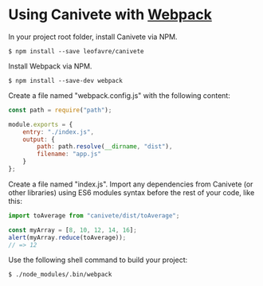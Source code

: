 # Using Canivete with [Webpack](https://webpack.js.org/)

In your project root folder, install Canivete via NPM.

```shell
$ npm install --save leofavre/canivete
```

Install Webpack via NPM.

```shell
$ npm install --save-dev webpack
```

Create a file named "webpack.config.js" with the following content:

```js
const path = require("path");

module.exports = {
	entry: "./index.js",
	output: {
		path: path.resolve(__dirname, "dist"),
		filename: "app.js"
	}
};
```

Create a file named "index.js". Import any dependencies from Canivete (or other libraries) using ES6 modules syntax before the rest of your code, like this:

```js
import toAverage from "canivete/dist/toAverage";

const myArray = [8, 10, 12, 14, 16];
alert(myArray.reduce(toAverage));
// => 12
```

Use the following shell command to build your project:

```shell
$ ./node_modules/.bin/webpack
```

